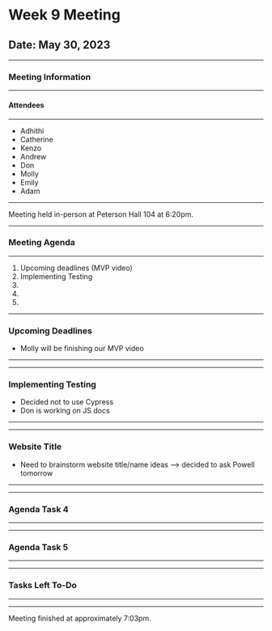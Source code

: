 # Week 9 Meeting
## Date: May 30, 2023
___
### Meeting Information
____
#### Attendees
___
- Adhithi
- Catherine
- Kenzo
- Andrew
- Don
- Molly
- Emily
- Adam

___
Meeting held in-person at Peterson Hall 104 at 6:20pm. 
___
### Meeting Agenda
___
1) Upcoming deadlines (MVP video)
2) Implementing Testing
3) 
4)
5)
____
### Upcoming Deadlines
- Molly will be finishing our MVP video
____

____
### Implementing Testing
- Decided not to use Cypress
- Don is working on JS docs
___

____
### Website Title
- Need to brainstorm website title/name ideas --> decided to ask Powell tomorrow
____

____
### Agenda Task 4
____

____
### Agenda Task 5
___



____
### Tasks Left To-Do
____


---
Meeting finished at approximately 7:03pm. 
